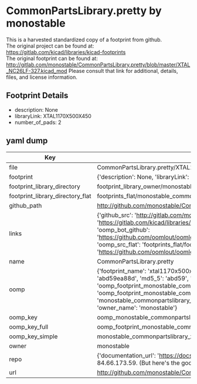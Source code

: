# CommonPartsLibrary.pretty by monostable  
This is a harvested standardized copy of a footprint from github.  
The original project can be found at:  
https://gitlab.com/kicad/libraries/kicad-footprints  
The original footprint can be found at:
http://gitlab.com/monostable/CommonPartsLibrary.pretty/blob/master/XTAL_NC26LF-327.kicad_mod
Please consult that link for additional, details, files, and license information.  
## Footprint Details
* description: None  
* libraryLink: XTAL1170X500X450  
* number_of_pads: 2  
## yaml dump  
| Key | Value |  
| --- | --- |  
| file | CommonPartsLibrary.pretty/XTAL1170X500X450.kicad_mod |  
| footprint | {'description': None, 'libraryLink': 'XTAL1170X500X450', 'number_of_pads': 2} |  
| footprint_library_directory | footprint_library_owner/monostable_CommonPartsLibrary.pretty |  
| footprint_library_directory_flat | footprints_flat/monostable_commonpartslibrary_xtal1170x500x450/working |  
| github_path | http://github.com/monostable/CommonPartsLibrary.pretty/blob/master/XTAL1170X500X450.kicad_mod |  
| links | {'github_src': 'http://gitlab.com/monostable/CommonPartsLibrary.pretty/blob/master/XTAL_NC26LF-327.kicad_mod', 'github_src_repo': 'https://gitlab.com/kicad/libraries/kicad-footprints', 'oomp_bot': 'footprints/monostable_commonpartslibrary_xtal1170x500x450/working', 'oomp_bot_github': 'https://github.com/oomlout/oomlout_oomp_footprint_bot/tree/main/footprints/monostable_commonpartslibrary_xtal1170x500x450/working', 'oomp_src_flat': 'footprints_flat/footprints_flat/monostable_commonpartslibrary_xtal1170x500x450/working', 'oomp_src_flat_github': 'https://github.com/oomlout/oomlout_oomp_footprint_src/tree/main/footprints_flat/monostable_commonpartslibrary_xtal1170x500x450/working'} |  
| name | CommonPartsLibrary.pretty |  
| oomp | {'footprint_name': 'xtal1170x500x450', 'library_name': 'commonpartslibrary', 'md5': 'abd59ea88d4c57504f69cdf606510c2f', 'md5_10': 'abd59ea88d', 'md5_5': 'abd59', 'md5_6': 'abd59e', 'oomp_key': 'oomp_monostable_commonpartslibrary_xtal1170x500x450', 'oomp_key_extra': 'oomp_footprint_monostable_commonpartslibrary_xtal1170x500x450', 'oomp_key_full': 'oomp_footprint_monostable_commonpartslibrary_xtal1170x500x450_abd59e', 'oomp_key_simple': 'monostable_commonpartslibrary_xtal1170x500x450', 'original_filename': 'CommonPartsLibrary.pretty/XTAL1170X500X450.kicad_mod', 'owner_name': 'monostable'} |  
| oomp_key | oomp_monostable_commonpartslibrary_xtal1170x500x450 |  
| oomp_key_full | oomp_footprint_monostable_commonpartslibrary_xtal1170x500x450 |  
| oomp_key_simple | monostable_commonpartslibrary_xtal1170x500x450 |  
| owner | monostable |  
| repo | {'documentation_url': 'https://docs.github.com/rest/overview/resources-in-the-rest-api#rate-limiting', 'message': "API rate limit exceeded for 84.66.173.59. (But here's the good news: Authenticated requests get a higher rate limit. Check out the documentation for more details.)"} |  
| url | http://github.com/monostable/CommonPartsLibrary.pretty |  

